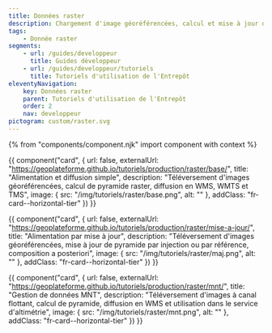 ```yaml
---
title: Données raster
description: Chargement d'image géoréférencées, calcul et mise à jour de pyramide, diffusion en WMS, WMTS et TMS, service d'altimétrie
tags:
    - Donnée raster
segments:
    - url: /guides/developpeur
      title: Guides développeur
    - url: /guides/developpeur/tutoriels
      title: Tutoriels d'utilisation de l'Entrepôt
eleventyNavigation:
    key: Données raster
    parent: Tutoriels d'utilisation de l'Entrepôt
    order: 2
    nav: developpeur
pictogram: custom/raster.svg
---
```


{% from "components/component.njk" import component with context %}

<div class="fr-grid-row--gutters fr-mb-1w">

<div class="fr-col fr-col-md-12">

{{ component("card", {
    url: false,
    externalUrl: "https://geoplateforme.github.io/tutoriels/production/raster/base/",
    title: "Alimentation et diffusion simple",
    description: "Téléversement d'images géoréférencées, calcul de pyramide raster, diffusion en WMS, WMTS et TMS",
    image: {
        src: "/img/tutoriels/raster/base.png",
        alt: ""
    },
    addClass: "fr-card--horizontal-tier"
}) }}

</div>

<div class="fr-col fr-col-md-12">

{{ component("card", {
    url: false,
    externalUrl: "https://geoplateforme.github.io/tutoriels/production/raster/mise-a-jour/",
    title: "Alimentation par mise à jour",
    description: "Téléversement d'images géoréférencées, mise à jour de pyramide par injection ou par référence, composition a posteriori",
    image: {
        src: "/img/tutoriels/raster/maj.png",
        alt: ""
    },
    addClass: "fr-card--horizontal-tier"
}) }}

</div>

<div class="fr-col fr-col-md-12">

{{ component("card", {
    url: false,
    externalUrl: "https://geoplateforme.github.io/tutoriels/production/raster/mnt/",
    title: "Gestion de données MNT",
    description: "Téléversement d'images à canal flottant, calcul de pyramide, diffusion en WMS et utilisation dans le service d'altimétrie",
    image: {
        src: "/img/tutoriels/raster/mnt.png",
        alt: ""
    },
    addClass: "fr-card--horizontal-tier"
}) }}

</div>

</div>
